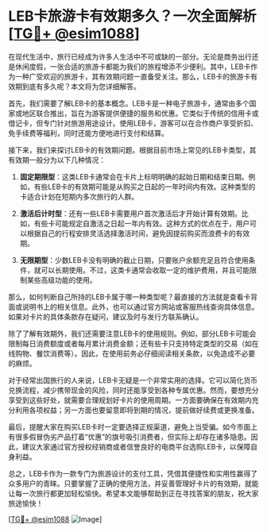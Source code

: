 # LEB卡旅游卡有效期多久？一次全面解析[[TG💪+ @esim1088](https://t.me/s/esim1088)]

在现代生活中，旅行已经成为许多人生活中不可或缺的一部分。无论是商务出行还是休闲度假，一张合适的旅游卡都能为我们的旅程增添不少便利。其中，LEB卡作为一种广受欢迎的旅游卡，其有效期问题一直备受关注。那么，LEB卡的旅游卡有效期到底有多久呢？本文将为您详细解答。

首先，我们需要了解LEB卡的基本概念。LEB卡是一种电子旅游卡，通常由多个国家或地区联合推出，旨在为游客提供便捷的服务和优惠。它类似于传统的信用卡或借记卡，但专门针对旅游用途设计。使用LEB卡，游客可以在合作商户享受折扣、免手续费等福利，同时还能方便地进行支付和结算。

接下来，我们来探讨LEB卡的有效期问题。根据目前市场上常见的LEB卡类型，其有效期一般分为以下几种情况：

1. **固定期限型**：这类LEB卡通常会在卡片上标明明确的起始日期和结束日期。例如，有些LEB卡的有效期可能是从购买之日起的一年时间内有效。这种类型的卡适合计划在短期内多次旅行的人群。

2. **激活后计时型**：还有一些LEB卡需要用户首次激活后才开始计算有效期。比如，有些卡可能规定自激活之日起一年内有效。这种方式的优点在于，用户可以根据自己的行程安排灵活选择激活时间，避免因提前购买而浪费卡的有效期。

3. **无限期型**：少数LEB卡没有明确的截止日期，只要账户余额充足且符合使用条件，就可以长期使用。不过，这类卡通常会收取一定的维护费用，并且可能限制某些高级功能的使用。

那么，如何判断自己所持的LEB卡属于哪一种类型呢？最直接的方法就是查看卡背面或说明书上的相关信息。此外，也可以通过官方网站或客服热线查询具体信息。如果对卡片的具体条款存在疑问，建议及时与发行方联系确认。

除了了解有效期外，我们还需要注意LEB卡的使用规则。例如，部分LEB卡可能会限制每日消费额度或者每月累计消费金额；还有些卡只支持特定类型的交易（如在线购物、餐饮消费等）。因此，在使用前务必仔细阅读相关条款，以免造成不必要的麻烦。

对于经常出国旅行的人来说，LEB卡无疑是一个非常实用的选择。它可以简化货币兑换流程，减少携带现金的风险，同时还能享受到各种专属优惠。然而，要想充分享受到这些好处，就需要合理规划好卡片的使用周期。一方面要确保在有效期内充分利用各项权益；另一方面也要留意即将到期的情况，提前做好续费或更换准备。

最后，提醒大家在购买LEB卡时一定要选择正规渠道，避免上当受骗。如今市面上有很多假冒伪劣产品打着“优惠”的旗号吸引消费者，但实际上却存在诸多隐患。因此，建议大家通过官方授权经销商或者信誉良好的电商平台选购LEB卡，以保障自身利益。

总之，LEB卡作为一款专门为旅游设计的支付工具，凭借其便捷性和实用性赢得了众多用户的青睐。只要掌握了正确的使用方法，并妥善管理好卡片的有效期，就能让每一次旅行都更加轻松愉快。希望本文能够帮助到正在寻找答案的朋友，祝大家旅途愉快！

[[TG💪+ @esim1088](https://t.me/s/esim1088) ![Image](https://i.postimg.cc/4NQfJmqS/Snipaste-2025-05-13-00-14-12.png)]
